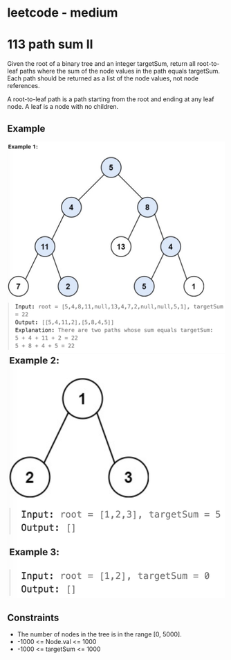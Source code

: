 # leetcode - medium
# 113 path sum II
Given the root of a binary tree and an integer targetSum, return all root-to-leaf paths where the sum of the node values in the path equals targetSum. Each path should be returned as a list of the node values, not node references.

A root-to-leaf path is a path starting from the root and ending at any leaf node. A leaf is a node with no children.

## Example
![alt text](image.png)
![alt text](image-1.png)
## Constraints
* The number of nodes in the tree is in the range [0, 5000].
* -1000 <= Node.val <= 1000
* -1000 <= targetSum <= 1000
